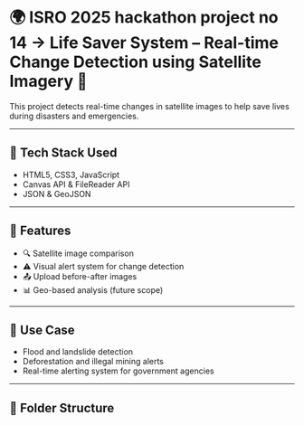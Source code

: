 # 🌍 ISRO 2025 hackathon project no 14 -> Life Saver System – Real-time Change Detection using Satellite Imagery 🚨

This project detects real-time changes in satellite images to help save lives during disasters and emergencies.

---

## 🔧 Tech Stack Used
- HTML5, CSS3, JavaScript
- Canvas API & FileReader API
- JSON & GeoJSON

---

## 📌 Features
- 🔍 Satellite image comparison
- ⚠️ Visual alert system for change detection
- 📤 Upload before-after images
- 📊 Geo-based analysis (future scope)

---

## 🚀 Use Case
- Flood and landslide detection  
- Deforestation and illegal mining alerts  
- Real-time alerting system for government agencies

---

## 📂 Folder Structure
